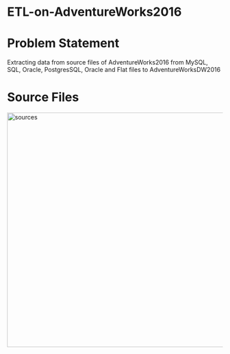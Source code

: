 # ETL-on-AdventureWorks2016

# Problem Statement 

Extracting data from source files of AdventureWorks2016 from MySQL, SQL, Oracle, PostgresSQL, Oracle and Flat files to AdventureWorksDW2016

# Source Files

<img width="547" alt="sources" src="https://user-images.githubusercontent.com/32627251/39930899-e7de3548-5509-11e8-9cef-a95ae8afef9f.PNG">
